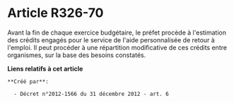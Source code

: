 # Article R326-70

Avant la fin de chaque exercice budgétaire, le préfet procède à l'estimation des crédits engagés pour le service de l'aide
personnalisée de retour à l'emploi. Il peut procéder à une répartition modificative de ces crédits entre organismes, sur la
base des besoins constatés.

**Liens relatifs à cet article**

	**Créé par**:

	  - Décret n°2012-1566 du 31 décembre 2012 - art. 6
